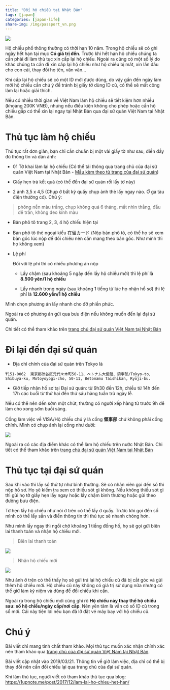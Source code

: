 ```yaml
---
title: "Đổi hộ chiếu tại Nhật Bản"
tags: [japan]
categories: [japan-life]
share-img: /img/passport_vn.png
---
```


![](/img/passport_vn.png)

Hộ chiếu phổ thông thường có thời hạn 10 năm. Trong hộ chiếu sẽ có ghi ngày hết hạn tại mục **Có giá trị đến**. Trước khi hết hạn hộ chiếu chúng ta cần phải đi làm thủ tục xin cấp lại hộ chiếu. Ngoài ra cũng có một số lý do khác chúng ta cần đi xin cấp lại hộ chiếu như hộ chiếu bị mất, xin lần đầu cho con cái, thay đổi họ tên, vân vân... 

Khi cấp lại hộ chiếu sẽ có một ID mới được dùng, do vậy gần đến ngày làm mới hộ chiếu cần chú ý để tránh bị giấy tờ dùng ID cũ, có thể sẽ mất công làm lại hoặc giải thích.

Nếu có nhiều thời gian về Việt Nam làm hộ chiếu sẽ tiết kiệm hơn nhiều (khoảng 200K VNĐ), nhưng nếu điều kiện không cho phép hoặc cần hộ chiếu gấp có thể xin lại ngay tại Nhật Bản qua đại sứ quán Việt Nam tại Nhật Bản.

# Thủ tục làm hộ chiếu

Thủ tục rất đơn giản, bạn chỉ cần chuẩn bị một vài giấy tờ như sau, điền đầy đủ thông tin và dán ảnh:

* 01 Tờ khai làm lại hộ chiếu (Có thể tải thông qua trang chủ của đại sứ quán Việt Nam tại Nhật Bản - [Mẫu kèm theo từ trang của đại sứ quán](http://www.vnembassy-jp.org/sites/default/files/M19.%20T%E1%BB%9D%20khai%20xin%20c%E1%BA%A5p%2C%20%C4%91%E1%BB%95i%20h%E1%BB%99%20chi%E1%BA%BFu%2C%20gi%E1%BA%A5y%20th%C3%B4ng%20h%C3%A0nh%20%281%29_0.doc))

* Giấy hẹn trả kết quả (có thể đến đại sứ quán rồi lấy tờ này)

* 2 ảnh 3,5 x 4,5 (Chụp ở bất kỳ quầy chụp ảnh thẻ lấy ngay nào. Ở ga tàu điện thường có). Chú ý:

> phông nền màu trắng, chụp không quá 6 tháng, mắt nhìn thẳng, đầu để trần, không đeo kính màu

* Bản phô tô trang 2, 3, 4 hộ chiếu hiện tại

* Bản phô tô thẻ ngoại kiều 在留カード (Nộp bản phô tô, có thể họ sẽ xem bản gốc lúc nộp để đối chiếu nên cần mang theo bản gốc. Như mình thì họ không xem)

* Lệ phí

    Đối với lệ phí thì có nhiều phương án nộp

    * Lấy chậm (sau khoảng 5 ngày đến lấy hộ chiếu mới) thì lệ phí là **8.500 yên/1 hộ chiếu**

    * Lấy nhanh trong ngày (sau khoảng 1 tiếng từ lúc họ nhận hồ sơ) thì lệ phí là **12.600 yên/1 hộ chiếu**

Mình chọn phương án lấy nhanh cho đỡ phiền phức.

Ngoài ra có phương án gửi qua bưu điện nếu không muốn đến lại đại sứ quán.

Chi tiết có thể tham khảo trên [trang chủ đại sứ quán Việt Nam tại Nhật Bản](http://www.vnembassy-jp.org/vi/th%E1%BB%A7-t%E1%BB%A5c-li%C3%AAn-quan-%C4%91%E1%BA%BFn-h%E1%BB%99-chi%E1%BA%BFu-ph%E1%BB%95-th%C3%B4ng-gi%E1%BA%A5y-th%C3%B4ng-h%C3%A0nh)

# Đi lại đến đại sứ quán

- Địa chỉ chính của đại sứ quán trên Tokyo là

`₸151-0062  東京都渋谷区元代々木町50-11、ベトナム大使館、領事部/Tokyo-to, Shibuya-ku, Motoyoyogi-cho, 50-11, Betonamu Taishikan, Ryōji-bu.`

 - Giờ tiếp nhận hồ sơ tại Đại sứ quán: từ 9h30 đến 12h, chiều từ 14h đến 17h các buổi từ thứ hai đến thứ sáu hàng tuần trừ ngày lễ.

Nếu có thể nên đến sớm một chút, thường có người xếp hàng từ trước 9h để làm cho xong sớm buổi sáng.

Cổng làm việc về VISA/Hộ chiếu chú ý là cổng **領事部** chứ không phải cổng chính. Mình có chụp ảnh lại cổng như dưới:

![](/img/passport_renewal_01.jpg)

Ngoài ra có các địa điểm khác có thể làm hộ chiếu trên nước Nhật Bản. Chi tiết có thể tham khảo trên [trang chủ đại sứ quán Việt Nam tại Nhật Bản](http://www.vnembassy-jp.org/vi/th%E1%BB%A7-t%E1%BB%A5c-li%C3%AAn-quan-%C4%91%E1%BA%BFn-h%E1%BB%99-chi%E1%BA%BFu-ph%E1%BB%95-th%C3%B4ng-gi%E1%BA%A5y-th%C3%B4ng-h%C3%A0nh)

# Thủ tục tại đại sứ quán

Sau khi vào thì lấy số thứ tự như bình thường. Sẽ có nhân viên gọi đến số thì nộp hồ sơ. Họ sẽ kiểm tra xem có thiếu sót gì không. Nếu không thiếu sót gì thì gửi họ tờ giấy hẹn lấy ngay hoặc lấy chậm bình thường hoặc gửi theo đường bưu điện. 

Tờ hẹn lấy hộ chiếu như nói ở trên có thể lấy ở quầy. Trước khi gọi đến số mình có thể lấy sẵn và điền thông tin thì thủ tục sẽ nhanh chóng hơn.

Như mình lấy ngay thì ngồi chờ khoảng 1 tiếng đồng hồ, họ sẽ gọi gửi biên lai thanh toán và nhận hộ chiếu mới.

> Biên lai thanh toán

![](/img/passport_renewal_02.jpg)


> Nhận hộ chiếu mới

![](/img/passport_renewal_03.jpg)

Như ảnh ở trên có thể thấy họ sẽ gửi trả lại hộ chiếu cũ đã bị cắt góc và gửi thêm hộ chiếu mới. Hộ chiếu cũ này không có giá trị sử dụng nữa nhưng có thể giữ làm kỷ niệm và dùng để đối chiếu khi cần.

Ngoài ra trong hộ chiếu mới cũng ghi rõ **Hộ chiếu này thay thế hộ chiếu sau: số hộ chiếu/ngày cấp/nơi cấp**. Nên yên tâm là vẫn có số ID cũ trong sổ mới. Cái này tiện lợi nếu bạn đã lỡ đặt vé máy bay với hộ chiếu cũ.

# Chú ý

Bài viết chỉ mang tính chất tham khảo. Mọi thủ tục muốn xác nhận chính xác nên tham khảo qua [trang chủ của đại sứ quán Việt Nam tại Nhật Bản](http://www.vnembassy-jp.org/).

Bài viết cập nhật vào 2019/03/21. Thông tin về giờ làm việc, địa chỉ có thể bị thay đổi nên cần đối chiếu lại qua trang chủ của đại sứ quán.

Khi làm thủ tục, người viết có tham khảo thủ tục qua blog: https://1upnote.me/post/2017/12/lam-lai-ho-chieu-het-han/